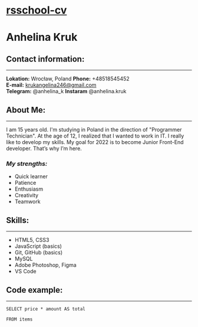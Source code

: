 # [rsschool-cv](https://anhelinakruk.github.io/rsschool-cv/cv)

# Anhelina Kruk

## **Contact information:**

---

**Lokation:** Wrocław, Poland
**Phone:** +48518545452  
**E-mail:** krukangelina246@gmail.com  
**Telegram:** @anhelina_k
**Instaram** @anhelina.kruk

## **About Me:**

---

I am 15 years old. I'm studying in Poland in the direction of "Programmer Technician". At the age of 12, I realized that I wanted to work in IT. I really like to develop my skills. My goal for 2022 is to become Junior Front-End developer. That’s why I’m here.

### _My strengths:_

- Quick learner
- Patience
- Enthusiasm
- Creativity
- Teamwork

## **Skills:**

---

- HTML5, СSS3
- JavaScript (basics)
- Git, GitHub (basics)
- MySQL
- Adobe Photoshop, Figma
- VS Code

## **Code example:**

---

```
SELECT price * amount AS total

FROM items
```
